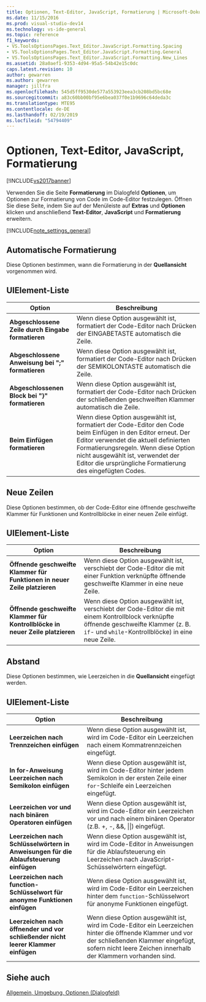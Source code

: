 ```yaml
---
title: Optionen, Text-Editor, JavaScript, Formatierung | Microsoft-Dokumentation
ms.date: 11/15/2016
ms.prod: visual-studio-dev14
ms.technology: vs-ide-general
ms.topic: reference
f1_keywords:
- VS.ToolsOptionsPages.Text_Editor.JavaScript.Formatting.Spacing
- VS.ToolsOptionsPages.Text_Editor.JavaScript.Formatting.General
- VS.ToolsOptionsPages.Text_Editor.JavaScript.Formatting.New_Lines
ms.assetid: 28a0aef1-9353-4d94-95a5-54b42e15c0dc
caps.latest.revision: 10
author: gewarren
ms.author: gewarren
manager: jillfra
ms.openlocfilehash: 545d5ff9530de577a553923eea3cb208bd5bc68e
ms.sourcegitcommit: a83c60bb00bf95e6bea037f0e1b9696c64deda3c
ms.translationtype: MTE95
ms.contentlocale: de-DE
ms.lasthandoff: 02/19/2019
ms.locfileid: "54794409"
---
```

# <a name="options-text-editor-javascript-formatting"></a>Optionen, Text-Editor, JavaScript, Formatierung
[!INCLUDE[vs2017banner](../../includes/vs2017banner.md)]

  
Verwenden Sie die Seite **Formatierung** im Dialogfeld **Optionen**, um Optionen zur Formatierung von Code im Code-Editor festzulegen. Öffnen Sie diese Seite, indem Sie auf der Menüleiste auf **Extras** und **Optionen** klicken und anschließend **Text-Editor**, **JavaScript** und **Formatierung** erweitern.  
  
 [!INCLUDE[note_settings_general](../../includes/note-settings-general-md.md)]  
  
## <a name="automatic-formatting"></a>Automatische Formatierung  
 Diese Optionen bestimmen, wann die Formatierung in der **Quellansicht** vorgenommen wird.  
  
## <a name="uielement-list"></a>UIElement-Liste  
  
|Option|Beschreibung|  
|------------|-----------------|  
|**Abgeschlossene Zeile durch Eingabe formatieren**|Wenn diese Option ausgewählt ist, formatiert der Code-Editor nach Drücken der EINGABETASTE automatisch die Zeile.|  
|**Abgeschlossene Anweisung bei ";" formatieren**|Wenn diese Option ausgewählt ist, formatiert der Code-Editor nach Drücken der SEMIKOLONTASTE automatisch die Zeile.|  
|**Abgeschlossenen Block bei "}" formatieren**|Wenn diese Option ausgewählt ist, formatiert der Code-Editor nach Drücken der schließenden geschweiften Klammer automatisch die Zeile.|  
|**Beim Einfügen formatieren**|Wenn diese Option ausgewählt ist, formatiert der Code-Editor den Code beim Einfügen in den Editor erneut. Der Editor verwendet die aktuell definierten Formatierungsregeln. Wenn diese Option nicht ausgewählt ist, verwendet der Editor die ursprüngliche Formatierung des eingefügten Codes.|  
  
## <a name="new-lines"></a>Neue Zeilen  
 Diese Optionen bestimmen, ob der Code-Editor eine öffnende geschweifte Klammer für Funktionen und Kontrollblöcke in einer neuen Zeile einfügt.  
  
## <a name="uielement-list"></a>UIElement-Liste  
  
|Option|Beschreibung|  
|------------|-----------------|  
|**Öffnende geschweifte Klammer für Funktionen in neuer Zeile platzieren**|Wenn diese Option ausgewählt ist, verschiebt der Code-Editor die mit einer Funktion verknüpfte öffnende geschweifte Klammer in eine neue Zeile.|  
|**Öffnende geschweifte Klammer für Kontrollblöcke in neuer Zeile platzieren**|Wenn diese Option ausgewählt ist, verschiebt der Code-Editor die mit einem Kontrollblock verknüpfte öffnende geschweifte Klammer (z. B. `if`- und `while`-Kontrollblöcke) in eine neue Zeile.|  
  
## <a name="spacing"></a>Abstand  
 Diese Optionen bestimmen, wie Leerzeichen in die **Quellansicht** eingefügt werden.  
  
## <a name="uielement-list"></a>UIElement-Liste  
  
|Option|Beschreibung|  
|------------|-----------------|  
|**Leerzeichen nach Trennzeichen einfügen**|Wenn diese Option ausgewählt ist, wird im Code-Editor ein Leerzeichen nach einem Kommatrennzeichen eingefügt.|  
|**In for-Anweisung Leerzeichen nach Semikolon einfügen**|Wenn diese Option ausgewählt ist, wird im Code-Editor hinter jedem Semikolon in der ersten Zeile einer `for`-Schleife ein Leerzeichen eingefügt.|  
|**Leerzeichen vor und nach binären Operatoren einfügen**|Wenn diese Option ausgewählt ist, wird im Code-Editor ein Leerzeichen vor und nach einem binären Operator (z.B. +, -, &&, &#124;&#124;) eingefügt.|  
|**Leerzeichen nach Schlüsselwörtern in Anweisungen für die Ablaufsteuerung einfügen**|Wenn diese Option ausgewählt ist, wird im Code-Editor in Anweisungen für die Ablaufsteuerung ein Leerzeichen nach JavaScript-Schüsselwörtern eingefügt.|  
|**Leerzeichen nach function-Schlüsselwort für anonyme Funktionen einfügen**|Wenn diese Option ausgewählt ist, wird im Code-Editor ein Leerzeichen hinter dem `function`-Schlüsselwort für anonyme Funktionen eingefügt.|  
|**Leerzeichen nach öffnender und vor schließender nicht leerer Klammer einfügen**|Wenn diese Option ausgewählt ist, wird im Code-Editor ein Leerzeichen hinter die öffnende Klammer und vor der schließenden Klammer eingefügt, sofern nicht leere Zeichen innerhalb der Klammern vorhanden sind.|  
  
## <a name="see-also"></a>Siehe auch  
 [Allgemein, Umgebung, Optionen (Dialogfeld)](../../ide/reference/general-environment-options-dialog-box.md)
